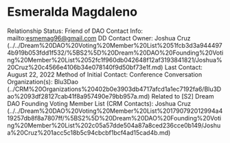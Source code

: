 # Esmeralda Magdaleno

Relationship Status: Friend of DAO
Contact Info: mailto:esmemag96@gmail.com
DD Contact Owner: Joshua Cruz   (../../Dream%20DAO%20Voting%20Member%20List%2051fcb3d3a9444974b919b053fdd1f532/%5BS2%5D%20Dream%20DAO%20Founding%20Voting%20Member%20List%2052fc1f960db042648f12af3193841821/Joshua%20Cruz%20c4566e4106b34e078140f9d50bf73e1f.md)
Last Contact: August 22, 2022
Method of Initial Contact: Conference Conversation
Organization(s): Blu3Dao (../CRM%20Organizations%20402b0e3903db4717afcd1a1ec7192fa6/Blu3Dao%2093df28127cab41f8a957490e79bb957a.md)
Related to [S2] Dream DAO Founding Voting Member List (CRM Contacts): Joshua Cruz   (../../Dream%20DAO%20Voting%20Member%20List%201790792012994a419257db8f8a7807ff/%5BS2%5D%20Dream%20DAO%20Founding%20Voting%20Member%20List%202c05a57dde504a87a8ced236cce0b149/Joshua%20Cruz%201acc5c18b5c94cbcbf1bcf4ad15cad4b.md)